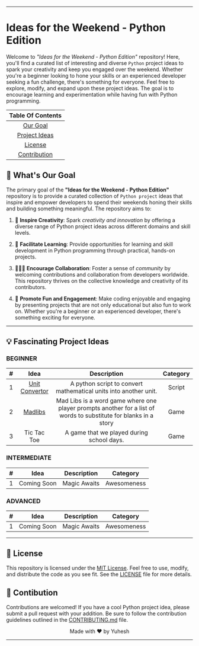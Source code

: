 
---

# Ideas for the Weekend - Python Edition
Welcome to _"Ideas for the Weekend - Python Edition"_ repository! Here, you'll find a curated list of interesting and diverse `Python` project ideas to spark your creativity and keep you engaged over the weekend. Whether you're a beginner looking to hone your skills or an experienced developer seeking a fun challenge, there's something for everyone. Feel free to explore, modify, and expand upon these project ideas. The goal is to encourage learning and experimentation while having fun with Python programming.

| **Table Of Contents** |
| :-------------------: |
| [Our Goal](#whats-our-goal) |
| [Project Ideas](#fascinating-project-ideas)|
| [License](#-license) |
| [Contribution](#-contibution) |


## 🎯 What's Our Goal

<!-- To create a learning platform of python in your comfort zone.-->

The primary goal of the **"Ideas for the Weekend - Python Edition"** repository is to provide a curated collection of `Python project` ideas that inspire and empower developers to spend their weekends honing their skills and building something meaningful. The repository aims to:

1. 🎨 **Inspire Creativity**: Spark _creativity and innovation_ by offering a diverse range of Python project ideas across different domains and skill levels.

2. 📖 **Facilitate Learning**: Provide opportunities for learning and skill development in Python programming through practical, hands-on projects.

3. 🧑‍🤝‍🧑 **Encourage Collaboration**: Foster a sense of _community_ by welcoming contributions and collaboration from developers worldwide. This repository thrives on the collective knowledge and creativity of its contributors.

4. 🎉 **Promote Fun and Engagement**: Make coding enjoyable and engaging by presenting projects that are not only educational but also fun to work on. Whether you're a beginner or an experienced developer, there's something exciting for everyone.

---
## 💡 Fascinating Project Ideas


<!-- Here # is the index no, Idea column should have the idea title with link to the idea folder in Ideas folder of this Repository, Category column has the category of idea/projets like web, cli, ai etc...-->

### **BEGINNER**

| # | Idea | Description | Category |
|:---:|:---:|:---:|:---:|
| 1 | [Unit Convertor](Ideas/Unit_Convertor) | A python script to convert mathematical units into another unit. | Script |
| 2 | [Madlibs](Ideas/Madlibs/) | Mad Libs is a word game where one player prompts another for a list of words to substitute for blanks in a story| Game |
| 3 | Tic Tac Toe | A game that we played during school days. | Game |


### **INTERMEDIATE**
| # | Idea | Description | Category |
|:---:|:---:|:---:|:---:|
| 1 | Coming Soon | Magic Awaits| Awesomeness |


### **ADVANCED**


| # | Idea | Description | Category |
|:---:|:---:|:---:|:---:|
| 1 | Coming Soon | Magic Awaits| Awesomeness |

<!--Idea should have the project idea, Category should have the category of the project(eg cli, web, etc), Source should have the source/reference link to build it-->


---

## 📜 License
<!--This Licensing shows that this repo is open-source-->

This repository is licensed under the [MIT License](https://en.wikipedia.org/wiki/MIT_License). Feel free to use, modify, and distribute the code as you see fit. See the [LICENSE](LICENSE) file for more details.

## 🤝 Contibution

<!--Contributions are welcomed, feel free to contribute.-->

Contributions are welcomed! If you have a cool Python project idea, please submit a pull request with your addition. Be sure to follow the contribution guidelines outlined in the [CONTRIBUTING.md](CONTRIBUTING.md) file.


<div align="center">Made with ❤️ by Yuhesh</div>

---
